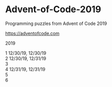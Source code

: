 # Advent-of-Code-2019

Programming puzzles from Advent of Code 2019

https://adventofcode.com


2019  
  
1 12/30/19, 12/30/19  
2 12/30/19, 12/31/19  
3  
4 12/31/19, 12/31/19  
5  
6  
